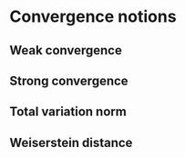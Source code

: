 # Convergence notions

## Weak convergence

## Strong convergence

## Total variation norm

## Weiserstein distance
